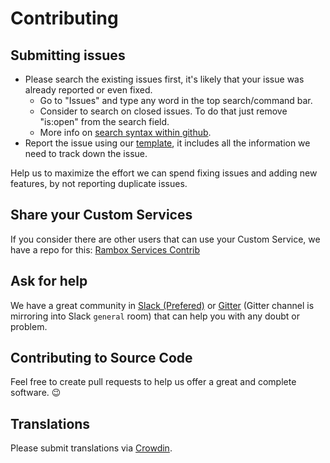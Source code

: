 # Contributing

## Submitting issues

- Please search the existing issues first, it's likely that your issue was already reported or even fixed.
  - Go to "Issues" and type any word in the top search/command bar.
  - Consider to search on closed issues. To do that just remove "is:open" from the search field.
  - More info on [search syntax within github](https://help.github.com/articles/searching-issues).
- Report the issue using our [template](https://github.com/saenzramiro/rambox/blob/master/.github/ISSUE_TEMPLATE.md), it includes all the information we need to track down the issue.

Help us to maximize the effort we can spend fixing issues and adding new features, by not reporting duplicate issues.

## Share your Custom Services

If you consider there are other users that can use your Custom Service, we have a repo for this: [Rambox Services Contrib](https://github.com/saenzramiro/rambox-services-contrib)

## Ask for help

We have a great community in [Slack (Prefered)](https://rambox.typeform.com/to/t7jc4C) or [Gitter](https://gitter.im/saenzramiro/rambox) (Gitter channel is mirroring into Slack `general` room) that can help you with any doubt or problem.

## Contributing to Source Code

Feel free to create pull requests to help us offer a great and complete software. :wink:

## Translations

Please submit translations via [Crowdin](https://crowdin.com/project/rambox/).
